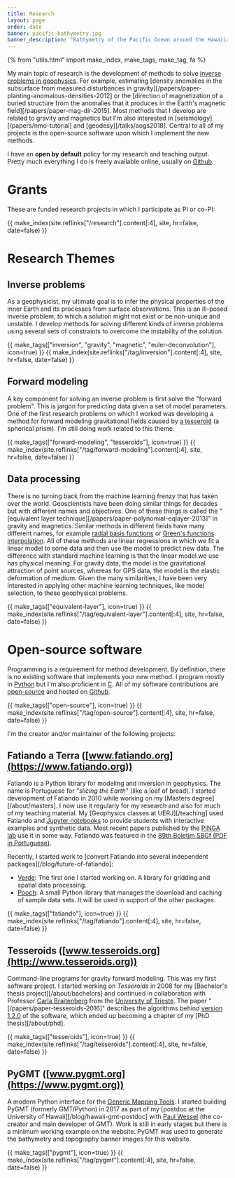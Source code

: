```yaml
---
title: Research
layout: page
order: date
banner: pacific-bathymetry.jpg
banner_description: "Bathymetry of the Pacific Ocean around the Hawaiian islands."
---
```


{% from "utils.html" import make_index, make_tags, make_tag, fa %}

My main topic of research is the development of methods to solve
[inverse problems in geophysics](https://en.wikipedia.org/wiki/Inverse_problem).
For example, estimating
[density anomalies in the subsurface from measured disturbances in gravity][/papers/paper-planting-anomalous-densities-2012]
or the [direction of magnetization of a buried structure from the anomalies that it produces in the Earth's magnetic field][/papers/paper-mag-dir-2015].
Most methods that I develop are related to gravity and magnetics
but I'm also interested in [seismology][/papers/nmo-tutorial] and
[geodesy][/talks/aogs2018].
Central to all of my projects is the open-source software upon which I
implement the new methods.

I have an **open by default** policy for my research and teaching output.
Pretty much everything I do is freely available online, usually on
[Github](https://github.com/leouieda/).

# Grants

These are funded research projects in which I participate as PI or co-PI:

<div class="research-index">
    {{ make_index(site.reflinks["/research"].content[:4], site, hr=false, date=false) }}
</div>


# Research Themes

## Inverse problems

As a geophysicist, my ultimate goal is to infer the physical properties of the
inner Earth and its processes from surface observations.
This is an ill-posed inverse problem, to which a solution might not exist or be
non-unique and unstable.
I develop methods for solving different kinds of inverse problems using
several sets of constraints to overcome the instability of the solution.

<div class="research-index">
    {{ make_tags(["inversion", "gravity", "magnetic", "euler-deconvolution"], icon=true) }}
    {{ make_index(site.reflinks["/tag/inversion"].content[:4], site, hr=false, date=false) }}
</div>


## Forward modeling

A key component for solving an inverse problem is first solve the "forward
problem".
This is jargon for predicting data given a set of model parameters.
One of the first research problems on which I worked was developing a method
for forward modeling gravitational fields caused by
[a tesseroid](https://doi.org/10.6084/m9.figshare.1495521) (a spherical prism).
I'm still doing work related to this theme.

<div class="research-index">
    {{ make_tags(["forward-modeling", "tesseroids"], icon=true) }}
    {{ make_index(site.reflinks["/tag/forward-modeling"].content[:4], site, hr=false, date=false) }}
</div>


## Data processing

There is no turning back from the machine learning frenzy that has taken over
the world.
Geoscientists have been doing similar things for decades but with different
names and objectives.
One of these things is called the
"[equivalent layer technique][/papers/paper-polynomial-eqlayer-2013]"
in gravity and magnetics.
Similar methods in different fields have many different names, for example
[radial basis functions](https://en.wikipedia.org/wiki/Radial_basis_function)
or [Green's functions interpolation](https://doi.org/10.1002/2016GL070340).
All of these methods are linear regressions in which we fit a linear model to
some data and then use the model to predict new data.
The difference with standard machine learning is that the linear model we use
has physical meaning.
For gravity data, the model is the gravitational attraction of point sources,
whereas for GPS data, the model is the elastic deformation of medium.
Given the many similarities, I have been very interested in applying other
machine learning techniques, like model selection, to these geophysical
problems.

<div class="research-index">
    {{ make_tags(["equivalent-layer"], icon=true) }}
    {{ make_index(site.reflinks["/tag/equivalent-layer"].content[:4], site, hr=false, date=false) }}
</div>


# Open-source software

Programming is a requirement for method development.
By definition, there is no existing software that implements your new method.
I program mostly in [Python](https://www.python.org/) but I'm also proficient
in [C](https://en.wikipedia.org/wiki/C_(programming_language)).
All of my software contributions are
[open-source](https://en.wikipedia.org/wiki/Open-source_software)
and hosted on [Github](https://github.com/leouieda/).

<div class="research-index">
    {{ make_tags(["open-source"], icon=true) }}
    {{ make_index(site.reflinks["/tag/open-source"].content[:4], site, hr=false, date=false) }}
</div>

I'm the creator and/or maintainer of the following projects:

<div class="research-index">
</div>


## Fatiando a Terra ([www.fatiando.org](https://www.fatiando.org))

Fatiando is a Python library for modeling and inversion in geophysics.
The name is Portuguese for "*slicing the Earth*" (like a loaf of bread).
I started development of Fatiando in 2010 while working on my
[Masters degree][/about/masters].
I now use it regularly for my research and also for much of my teaching
material.
My [Geophysics classes at UERJ][/teaching] used Fatiando and [Jupyter
notebooks](http://jupyter.org/) to provide students with interactive examples
and synthetic data.
Most recent papers published by the [PINGA lab](http://www.pinga-lab.org) use
it in some way.
Fatiando was featured in the
[89th Boletim SBGf (PDF in Portuguese)](/pdf/boletim-sbgf-fatiando-89-2014.pdf).

Recently, I started work to [convert Fatiando into several independent
packages][/blog/future-of-fatiando]:

* [Verde](https://www.fatiando.org/verde/): The first one I started working on. A
  library for gridding and spatial data processing.
* [Pooch](https://www.fatiando.org/pooch/): A small Python library that manages the
  download and caching of sample data sets. It will be used in support of the other
  packages.

<div class="research-index">
    {{ make_tags(["fatiando"], icon=true) }}
    {{ make_index(site.reflinks["/tag/fatiando"].content[:4], site, hr=false, date=false) }}
</div>

## Tesseroids  ([www.tesseroids.org](http://www.tesseroids.org))

Command-line programs for gravity forward modeling. This was my first software
project. I started working on *Tesseroids* in 2008 for my [Bachelor's thesis
project][/about/bachelors] and continued in collaboration with Professor [Carla
Braitenberg](https://www2.units.it/braitenberg/) from the [University of
Trieste](https://dmg.units.it/). The paper "[/papers/paper-tesseroids-2016]"
describes the algorithms behind [version
1.2.0](https://doi.org/10.5281/zenodo.16033) of the software, which ended up
becoming a chapter of my [PhD thesis][/about/phd].

<div class="research-index">
    {{ make_tags(["tesseroids"], icon=true) }}
    {{ make_index(site.reflinks["/tag/tesseroids"].content[:4], site, hr=false, date=false) }}
</div>

## PyGMT ([www.pygmt.org](https://www.pygmt.org))

A modern Python interface for the [Generic Mapping Tools](http://gmt.soest.hawaii.edu/).
I started building PyGMT (formerly GMT/Python) in 2017 as part of my
[postdoc at the University of Hawaii][/blog/hawaii-gmt-postdoc] with
[Paul Wessel](http://www.soest.hawaii.edu/wessel) (the co-creator and main developer of
GMT).
Work is still in early stages but there is a minimum working example on the
website. PyGMT was used to generate the bathymetry and topography banner
images for this website.

<div class="research-index">
    {{ make_tags(["pygmt"], icon=true) }}
    {{ make_index(site.reflinks["/tag/pygmt"].content[:4], site, hr=false, date=false) }}
</div>
